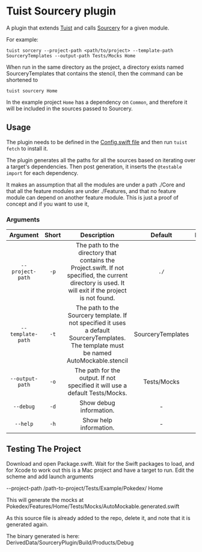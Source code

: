 
# Tuist Sourcery plugin

A plugin that extends [Tuist](https://tuist.io) and calls [Sourcery](https://github.com/krzysztofzablocki/Sourcery) for a given module.


For example: 
```
tuist sorcery --project-path <path/to/project> --template-path SourceryTemplates --output-path Tests/Mocks Home
``` 

When run in the same directory as the project, a directory exists named SourceryTemplates that contains the stencil, then the command can be shortened to
```
tuist sourcery Home
```

In the example project `Home` has a dependency on `Common`, and therefore it will be included in the sources passed to Sourcery. 

## Usage

The plugin needs to be defined in the [Config.swift file](https://docs.tuist.io/plugins/using-plugins) and then run `tuist fetch` to install it.

The plugin generates all the paths for all the sources based on iterating over a target's dependencies. Then post generation, it inserts the `@testable import` for each dependency. 

It makes an assumption that all the modules are under a path ./Core and that all the feature modules are under ./Features, and that no feature module can depend on another feature module. This is just a proof of concept and if you want to use it,  

### Arguments

| Argument   | Short  | Description  | Default  | Required  |
|:-:|:-:|:-:|:-:|:-:|
|`--project-path`|`-p`|The path to the directory that contains the Project.swift. If not specified, the current  directory is used. It will exit if the project is not found.|`./`| No |
|`--template-path`|`-t`|The path to the Sourcery template. If not specified it uses a default SourceryTemplates. The template must be named AutoMockable.stencil|SourceryTemplates| No |
|`--output-path`|`-o`|The path for the output. If not specified it will use a default Tests/Mocks.|Tests/Mocks| No|
|`--debug`|`-d`|Show debug information.| - | No |
|`--help`|`-h`|Show help information.| - | No |

## Testing The Project

Download and open Package.swift. Wait for the Swift packages to load, and for Xcode to work out this is a Mac project and have a target to run. Edit the scheme and add launch arguments

--project-path /path-to-project/Tests/Example/Pokedex/ Home

This will generate the mocks at Pokedex/Features/Home/Tests/Mocks/AutoMockable.generated.swift

As this source file is already added to the repo, delete it, and note that it is generated again. 

The binary generated is here: DerivedData/SourceryPlugin/Build/Products/Debug
